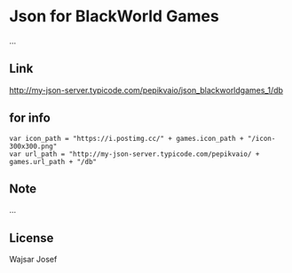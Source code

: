 # Json for BlackWorld Games
...


## Link
http://my-json-server.typicode.com/pepikvaio/json_blackworldgames_1/db


## for info
```
var icon_path = "https://i.postimg.cc/" + games.icon_path + "/icon-300x300.png"
var url_path = "http://my-json-server.typicode.com/pepikvaio/ + games.url_path + "/db"
```


## Note
...


## License
Wajsar Josef
